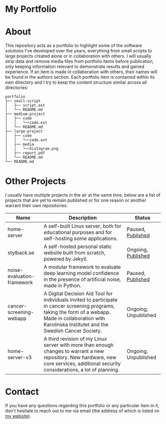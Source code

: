 My Portfolio
==============

# About

This repository acts as a portfolio to highlight some of the software solutions I've developed over the years, everything from small scripts to large projects created alone or in collaboration with others. I will usually strip data and remove media files from portfolio items before publication, only keeping information relevant to demonstrate results and gained experience. If an item is made in collaboration with others, their names will be found in the authors section. Each portfolio item is contained within its own directory and I try to keep the content structure similar across all directories:

```
portfolio
├── small-script
│   ├── script.ext
│   └── README.md
├── medium-project
│   ├── code
│   │   └──code.ext
│   └── README.md
├── large-project
│   ├── code
│   │   └──code.ext
│   ├── media
│   │   └──histogram.png
│   ├── report.pdf
│   └── README.md
└── README.md
```

# Other Projects

I usually have multiple projects in the air at the same time, below are a list of projects that are yet to remain published or for one reason or another warrant their own repositories:

| Name | Description | Status |
| --- | --- | --- |
| home-server | A self-built Linux server, both for educational purposes and for self-hosting some applications. | Paused, [Published](https://github.com/Stylback/home-server) |
| stylback.se | A self-hosted personal static website built from scratch, powered by Jekyll. | Ongoing, [Published](https://github.com/Stylback/stylback.se) |
| noise-evaluation-framework  | A modular framework to evaluate deep learning model confidence in the presence of artificial noise, made in Python. | Paused, [Published](https://github.com/Stylback/noise-evaluation-framework) |
| cancer-screening-webapp | A Digital Decision Aid Tool for individuals invited to participate in cancer screening programs, taking the form of a webapp. Made in collaboration with Karolinska Institutet and the Swedish Cancer Society. | Ongoing, Unpublished |
| home-server-v3 | A third revision of my Linux server with more than enough changes to warrant a new repository. New hardware, new core services, additional security considerations, a lot of planning. | Ongoing, Unpublished |

# Contact

If you have any questions regarding this portfolio or any particular item in it, don't hesitate to reach out to me via email (the address of which is listed on [my website](https://www.stylback.se/)).